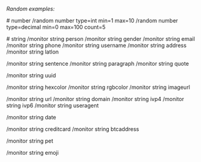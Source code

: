*Random examples:*

\# number
/random number type\=int min\=1 max\=10
/random number type\=decimal min\=0 max\=100 count\=5

\# string
/monitor string person
/monitor string gender
/monitor string email
/monitor string phone
/monitor string username
/monitor string address
/monitor string latlon

/monitor string sentence
/monitor string paragraph
/monitor string quote

/monitor string uuid

/monitor string hexcolor
/monitor string rgbcolor
/monitor string imageurl

/monitor string url
/monitor string domain
/monitor string ivp4
/monitor string ivp6
/monitor string useragent

/monitor string date

/monitor string creditcard
/monitor string btcaddress

/monitor string pet

/monitor string emoji
